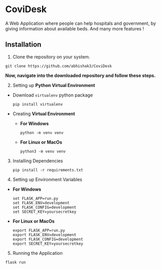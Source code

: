 # CoviDesk
A Web Application where people can help hospitals and government, by giving information about available beds. And many more features !

## Installation
1. Clone the repository on your system.
```
git clone https://github.com/abhishak3/CoviDesk
```

**Now, navigate into the downloaded repository and follow these steps.**

2. Setting up **Python Virtual Environment**  
- Download `virtualenv` python package
  ```
  pip install virtualenv
  ```
- Creating **Virtual Environment**  

    - **For Windows**
      ```
      python -m venv venv
      ```

    - **For Linux or MacOs**
      ```
      python3 -m venv venv
      ```  
3. Installing Dependencies
    ```
    pip install -r requirements.txt
    ```
    
4. Setting up Environment Variables  

  - **For Windows**
    ```
    set FLASK_APP=run.py
    set FLASK_ENV=development
    set FLASK_CONFIG=development
    set SECRET_KEY=yoursecretkey
    ```
  
  - **For Linux or MacOs**
    ```
    export FLASK_APP=run.py
    export FLASK_ENV=development
    export FLASK_CONFIG=development
    export SECRET_KEY=yoursecretkey
    ```

5. Running the Application
  ```
  flask run
  ```
